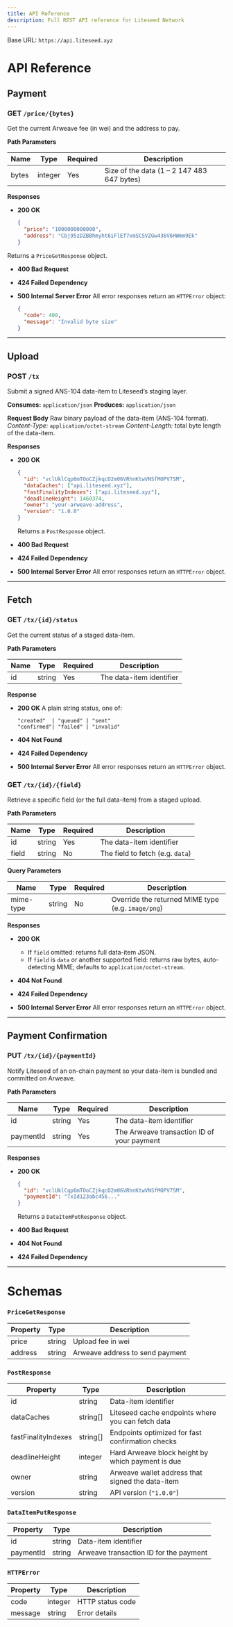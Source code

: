 ```yaml
---
title: API Reference
description: Full REST API reference for Liteseed Network
---
```


Base URL: `https://api.liteseed.xyz`

# API Reference

## Payment

### GET `/price/{bytes}`  
Get the current Arweave fee (in wei) and the address to pay.

**Path Parameters**

| Name   | Type    | Required | Description            |
| ------ | ------- | -------- | ---------------------- |
| bytes  | integer | Yes      | Size of the data (1 – 2 147 483 647 bytes) |

**Responses**

- **200 OK**  
  ```json
  {
    "price": "1000000000000",
    "address": "Cbj95zDZBBhmyht6iFlEf7xmSCSVZGw436V6HWmm9Ek"
  }

Returns a `PriceGetResponse` object.

* **400 Bad Request**
* **424 Failed Dependency**
* **500 Internal Server Error**
  All error responses return an `HTTPError` object:

  ```json
  {
    "code": 400,
    "message": "Invalid byte size"
  }
  ```

---

## Upload

### POST `/tx`

Submit a signed ANS-104 data-item to Liteseed’s staging layer.

**Consumes:** `application/json`
**Produces:** `application/json`

**Request Body**
Raw binary payload of the data-item (ANS-104 format).
*Content-Type:* `application/octet-stream`
*Content-Length:* total byte length of the data-item.

**Responses**

* **200 OK**

  ```json
  {
    "id": "vclUklCqp6mTOoCZjkqcD2m06VRhnKtwVNSfMOPV7SM",
    "dataCaches": ["api.liteseed.xyz"],
    "fastFinalityIndexes": ["api.liteseed.xyz"],
    "deadlineHeight": 1460374,
    "owner": "your-arweave-address",
    "version": "1.0.0"
  }
  ```

  Returns a `PostResponse` object.

* **400 Bad Request**

* **424 Failed Dependency**

* **500 Internal Server Error**
  All error responses return an `HTTPError` object.

---

## Fetch

### GET `/tx/{id}/status`

Get the current status of a staged data-item.

**Path Parameters**

| Name | Type   | Required | Description              |
| ---- | ------ | -------- | ------------------------ |
| id   | string | Yes      | The data-item identifier |

**Response**

* **200 OK**
  A plain string status, one of:

  ```
  "created"  | "queued" | "sent"
  "confirmed"| "failed" | "invalid"
  ```

* **404 Not Found**

* **424 Failed Dependency**

* **500 Internal Server Error**
  All error responses return an `HTTPError` object.

### GET `/tx/{id}/{field}`

Retrieve a specific field (or the full data-item) from a staged upload.

**Path Parameters**

| Name  | Type   | Required | Description                      |
| ----- | ------ | -------- | -------------------------------- |
| id    | string | Yes      | The data-item identifier         |
| field | string | No       | The field to fetch (e.g. `data`) |

**Query Parameters**

| Name      | Type   | Required | Description                                        |
| --------- | ------ | -------- | -------------------------------------------------- |
| mime-type | string | No       | Override the returned MIME type (e.g. `image/png`) |

**Responses**

* **200 OK**

  * If `field` omitted: returns full data-item JSON.
  * If `field` is `data` or another supported field: returns raw bytes, auto-detecting MIME; defaults to `application/octet-stream`.
* **404 Not Found**
* **424 Failed Dependency**
* **500 Internal Server Error**
  All error responses return an `HTTPError` object.

---

## Payment Confirmation

### PUT `/tx/{id}/{paymentId}`

Notify Liteseed of an on-chain payment so your data-item is bundled and committed on Arweave.

**Path Parameters**

| Name      | Type   | Required | Description                                |
| --------- | ------ | -------- | ------------------------------------------ |
| id        | string | Yes      | The data-item identifier                   |
| paymentId | string | Yes      | The Arweave transaction ID of your payment |

**Responses**

* **200 OK**

  ```json
  {
    "id": "vclUklCqp6mTOoCZjkqcD2m06VRhnKtwVNSfMOPV7SM",
    "paymentId": "TxId123abc456..."
  }
  ```

  Returns a `DataItemPutResponse` object.

* **400 Bad Request**

* **404 Not Found**

* **424 Failed Dependency**

---

# Schemas

### `PriceGetResponse`

| Property | Type   | Description                     |
| -------- | ------ | ------------------------------- |
| price    | string | Upload fee in wei               |
| address  | string | Arweave address to send payment |

### `PostResponse`

| Property            | Type      | Description                                       |
| ------------------- | --------- | ------------------------------------------------- |
| id                  | string    | Data-item identifier                              |
| dataCaches          | string\[] | Liteseed cache endpoints where you can fetch data |
| fastFinalityIndexes | string\[] | Endpoints optimized for fast confirmation checks  |
| deadlineHeight      | integer   | Hard Arweave block height by which payment is due |
| owner               | string    | Arweave wallet address that signed the data-item  |
| version             | string    | API version (`"1.0.0"`)                           |

### `DataItemPutResponse`

| Property  | Type   | Description                            |
| --------- | ------ | -------------------------------------- |
| id        | string | Data-item identifier                   |
| paymentId | string | Arweave transaction ID for the payment |

### `HTTPError`

| Property | Type    | Description      |
| -------- | ------- | ---------------- |
| code     | integer | HTTP status code |
| message  | string  | Error details    |

